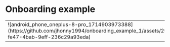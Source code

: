 # Onboarding example

<table>
<tbody>
  <tr>
    <td>![android_phone_oneplus-8-pro_1714903973388](https://github.com/jhonny1994/onboarding_example_1/assets/29334417/bed47a83-fe47-4bab-9eff-236c29a93eda)
</td>
    <td>![android_phone_oneplus-8-pro_1714904017700](https://github.com/jhonny1994/onboarding_example_1/assets/29334417/b5118dc6-6124-448c-8eb5-a8bdfc1b3d96)
</td>
    <td>![android_phone_oneplus-8-pro_1714904029146](https://github.com/jhonny1994/onboarding_example_1/assets/29334417/ebede6ac-7da8-47ba-905b-cd0914ca04b1)
</td>
  </tr>
</tbody>
</table>
